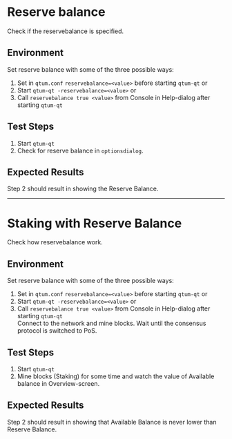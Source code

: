 # Reserve balance

Check if the reservebalance is specified.

## Environment

Set reserve balance with some of the three possible ways:
 1. Set in `qtum.conf` `reservebalance=<value>` before starting `qtum-qt` or
 2. Start  `qtum-qt -reservebalance=<value>` or
 3. Call `reservebalance true <value>` from Console in Help-dialog after starting `qtum-qt`

## Test Steps

 1. Start `qtum-qt`
 2. Check for reserve balance in `optionsdialog`.
  
## Expected Results

Step 2 should result in showing the Reserve Balance.

---
# Staking with Reserve Balance

Check how reservebalance work.

## Environment

Set reserve balance with some of the three possible ways:
 1. Set in `qtum.conf` `reservebalance=<value>` before starting `qtum-qt` or
 2. Start  `qtum-qt -reservebalance=<value>` or
 3. Call `reservebalance true <value>` from Console in Help-dialog after starting `qtum-qt`  
Connect to the network and mine blocks. Wait until the consensus protocol is switched to PoS.

## Test Steps

 1. Start `qtum-qt`
 2. Mine blocks (Staking) for some time and watch the value of Available balance in Overview-screen.
 
## Expected Results
 
Step 2 should result in showing that Available Balance is never lower than Reserve Balance.
 
